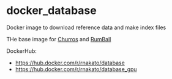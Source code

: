 # docker_database
Docker image to download reference data and make index files

THe base image for [Churros](https://github.com/rnakato/Churros) and [RumBall](https://github.com/rnakato/RumBall)

DockerHub: 
- https://hub.docker.com/r/rnakato/database
- https://hub.docker.com/r/rnakato/database_gpu
